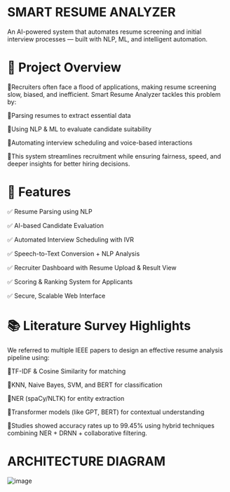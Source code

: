 # SMART RESUME ANALYZER

An AI-powered system that automates resume screening and initial interview processes — built with NLP, ML, and intelligent automation.

# **🚀 Project Overview**
🔹Recruiters often face a flood of applications, making resume screening slow, biased, and inefficient. Smart Resume Analyzer tackles this problem by:

🔹Parsing resumes to extract essential data

🔹Using NLP & ML to evaluate candidate suitability

🔹Automating interview scheduling and voice-based interactions

🔹This system streamlines recruitment while ensuring fairness, speed, and deeper insights for better hiring decisions.

# **🧠 Features**
✅ Resume Parsing using NLP

✅ AI-based Candidate Evaluation

✅ Automated Interview Scheduling with IVR

✅ Speech-to-Text Conversion + NLP Analysis

✅ Recruiter Dashboard with Resume Upload & Result View

✅ Scoring & Ranking System for Applicants

✅ Secure, Scalable Web Interface

# **📚 Literature Survey Highlights**
We referred to multiple IEEE papers to design an effective resume analysis pipeline using:

🔹TF-IDF & Cosine Similarity for matching

🔹KNN, Naive Bayes, SVM, and BERT for classification

🔹NER (spaCy/NLTK) for entity extraction

🔹Transformer models (like GPT, BERT) for contextual understanding

🔹Studies showed accuracy rates up to 99.45% using hybrid techniques combining NER + DRNN + collaborative filtering.


# **ARCHITECTURE DIAGRAM**
![image](https://github.com/user-attachments/assets/4bd64681-dc76-4ed3-83bf-04a71f2807f0)

